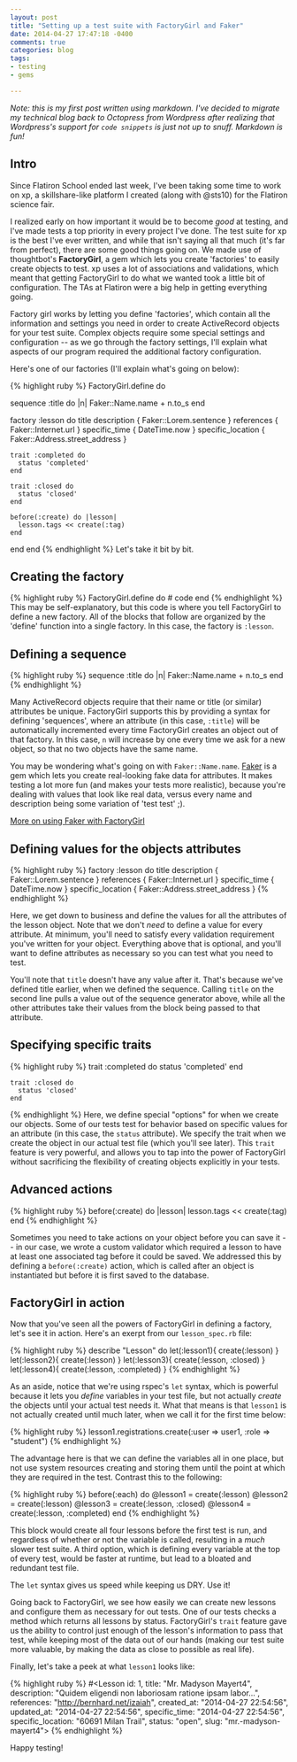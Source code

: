 ```yaml
---
layout: post
title: "Setting up a test suite with FactoryGirl and Faker"
date: 2014-04-27 17:47:18 -0400
comments: true
categories: blog
tags:
- testing
- gems

---
```


*Note: this is my first post written using markdown. I've decided to migrate my technical blog back to Octopress from Wordpress after realizing that Wordpress's support for `code snippets` is just not up to snuff. Markdown is fun!*

## Intro

Since Flatiron School ended last week, I've been taking some time to work on xp, a skillshare-like platform I created (along with @sts10) for the Flatiron science fair.

I realized early on how important it would be to become *good* at testing, and I've made tests a top priority in every project I've done. The test suite for xp is the best I've ever written, and while that isn't saying all that much (it's far from perfect), there are some good things going on. We made use of thoughtbot's **FactoryGirl**, a gem which lets you create 'factories' to easily create objects to test. xp uses a lot of associations and validations, which meant that getting FactoryGirl to do what we wanted took a little bit of configuration. The TAs at Flatiron were a big help in getting everything going.

Factory girl works by letting you define 'factories', which contain all the information and settings you need in order to create ActiveRecord objects for your test suite. Complex objects require some special settings and configuration -- as we go through the factory settings, I'll explain what aspects of our program required the additional factory configuration.

<!--more-->

Here's one of our factories (I'll explain what's going on below):

{% highlight ruby %}
FactoryGirl.define do

  sequence :title do |n|
    Faker::Name.name + n.to_s
  end

  factory :lesson do
    title
    description { Faker::Lorem.sentence }
    references { Faker::Internet.url }
    specific_time { DateTime.now }
    specific_location { Faker::Address.street_address }

    trait :completed do
      status 'completed'
    end

    trait :closed do
      status 'closed'
    end

    before(:create) do |lesson|
      lesson.tags << create(:tag)
    end

  end
end
{% endhighlight %}
Let's take it bit by bit.

## Creating the factory

{% highlight ruby %}
FactoryGirl.define do
	# code
end
{% endhighlight %}
This may be self-explanatory, but this code is where you tell FactoryGirl to define a new factory. All of the blocks that follow are organized by the 'define' function into a single factory. In this case, the factory is `:lesson`.

## Defining a sequence

{% highlight ruby %}
  sequence :title do |n|
    Faker::Name.name + n.to_s
  end
{% endhighlight %}

Many ActiveRecord objects require that their name or title (or similar) attributes be unique. FactoryGirl supports this by providing a syntax for defining 'sequences', where an attribute (in this case, `:title`) will be automatically incremented every time FactoryGirl creates an object out of that factory. In this case, `n` will increase by one every time we ask for a new object, so that no two objects have the same name.

You may be wondering what's going on with `Faker::Name.name`. [Faker](https://github.com/stympy/faker) is a gem which lets you create real-looking fake data for attributes. It makes testing a lot more fun (and makes your tests more realistic), because you're dealing with values that look like real data, versus every name and description being some variation of 'test test' ;).

[More on using Faker with FactoryGirl](http://objectliteral.blogspot.com/2009/07/make-faker-work-with-factory-girl.html)

## Defining values for the objects attributes

{% highlight ruby %}
factory :lesson do
    title
    description { Faker::Lorem.sentence }
    references { Faker::Internet.url }
    specific_time { DateTime.now }
    specific_location { Faker::Address.street_address }
{% endhighlight %}

Here, we get down to business and define the values for all the attributes of the lesson object. Note that we don't *need* to define a value for every attribute. At minimum, you'll need to satisfy every validation requirement you've written for your object. Everything above that is optional, and you'll want to define attributes as necessary so you can test what you need to test.

You'll note that `title` doesn't have any value after it. That's because we've defined title earlier, when we defined the sequence. Calling `title` on the second line pulls a value out of the sequence generator above, while all the other attributes take their values from the block being passed to that attribute.

## Specifying specific traits

{% highlight ruby %}
    trait :completed do
      status 'completed'
    end

    trait :closed do
      status 'closed'
    end
{% endhighlight %}
Here, we define special "options" for when we create our objects. Some of our tests test for behavior based on specific values for an attribute (in this case, the `status` attribute). We specify the trait when we create the object in our actual test file (which you'll see later). This `trait` feature is very powerful, and allows you to tap into the power of FactoryGirl without sacrificing the flexibility of creating objects explicitly in your tests.

## Advanced actions
{% highlight ruby %}
    before(:create) do |lesson|
      lesson.tags << create(:tag)
    end
{% endhighlight %}

Sometimes you need to take actions on your object before you can save it -- in our case, we wrote a custom validator which required a lesson to have at least one associated tag before it could be saved. We addressed this by defining a `before(:create)` action, which is called after an object is instantiated but before it is first saved to the database.

## FactoryGirl in action
Now that you've seen all the powers of FactoryGirl in defining a factory, let's see it in action. Here's an exerpt from our `lesson_spec.rb` file:

{% highlight ruby %}
describe "Lesson" do
  let(:lesson1){ create(:lesson) }
  let(:lesson2){ create(:lesson) }
  let(:lesson3){ create(:lesson, :closed) }
  let(:lesson4){ create(:lesson, :completed) }
{% endhighlight %}

As an aside, notice that we're using rspec's `let` syntax, which is powerful because it lets you *define* variables in your test file, but not actually *create* the objects until your actual test needs it. What that means is that `lesson1` is not actually created until much later, when we call it for the first time below:

{% highlight ruby %}
lesson1.registrations.create(:user => user1, :role => "student")
{% endhighlight %}

The advantage here is that we can define the variables all in one place, but not use system resources creating and storing them until the point at which they are required in the test. Contrast this to the following:

{% highlight ruby %}
before(:each) do
	@lesson1 = create(:lesson)
	@lesson2 = create(:lesson)
	@lesson3 = create(:lesson, :closed)
	@lesson4 = create(:lesson, :completed)
end
{% endhighlight %}

This block would create all four lessons before the first test is run, and regardless of whether or not the variable is called, resulting in a *much* slower test suite. A third option, which is defining every variable at the top of every test, would be faster at runtime, but lead to a bloated and redundant test file.

The `let` syntax gives us speed while keeping us DRY. Use it!

Going back to FactoryGirl, we see how easily we can create new lessons and configure them as necessary for out tests. One of our tests checks a method which returns all lessons by status. FactoryGirl's `trait` feature gave us the ability to control just enough of the lesson's information to pass that test, while keeping most of the data out of our hands (making our test suite more valuable, by making the data as close to possible as real life).

Finally, let's take a peek at what `lesson1` looks like:

{% highlight ruby %}
 #<Lesson id: 1, title: "Mr. Madyson Mayert4", description: "Quidem eligendi non laboriosam ratione ipsam labor...", references: "http://bernhard.net/izaiah", created_at: "2014-04-27 22:54:56", updated_at: "2014-04-27 22:54:56", specific_time: "2014-04-27 22:54:56", specific_location: "60691 Milan Trail", status: "open", slug: "mr.-madyson-mayert4">
{% endhighlight %}

Happy testing!